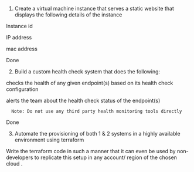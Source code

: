 1. Create a virtual machine instance that serves a static website that displays the following details of the instance

Instance id

IP address

mac address

Done

2.  Build a custom health check system that does the following:

checks the health of any given endpoint(s) based on its health check configuration

alerts the team about the health check status of the endpoint(s)

      Note: Do not use any third party health monitoring tools directly
Done 

3.  Automate the provisioning of both 1 & 2 systems in a highly available environment using terraform

Write the terraform code in such a manner that it can even be used by non-developers to replicate this setup in any account/ region of the chosen cloud . 